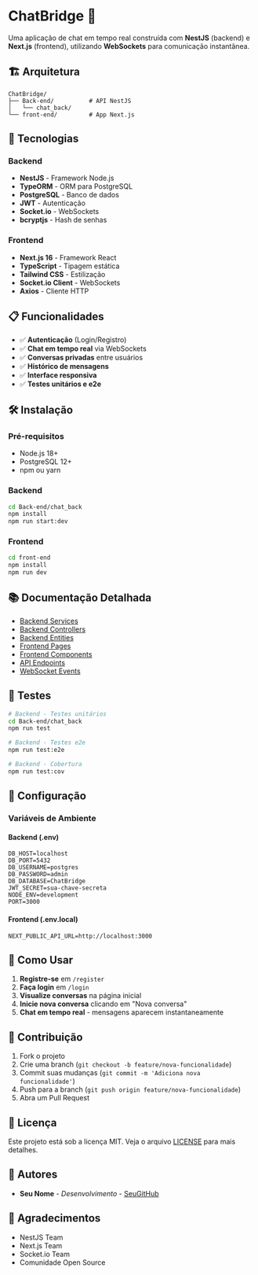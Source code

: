 # ChatBridge 💬

Uma aplicação de chat em tempo real construída com **NestJS** (backend) e **Next.js** (frontend), utilizando **WebSockets** para comunicação instantânea.

## 🏗️ Arquitetura

```
ChatBridge/
├── Back-end/          # API NestJS
│   └── chat_back/
└── front-end/         # App Next.js
```

## 🚀 Tecnologias

### Backend
- **NestJS** - Framework Node.js
- **TypeORM** - ORM para PostgreSQL
- **PostgreSQL** - Banco de dados
- **JWT** - Autenticação
- **Socket.io** - WebSockets
- **bcryptjs** - Hash de senhas

### Frontend
- **Next.js 16** - Framework React
- **TypeScript** - Tipagem estática
- **Tailwind CSS** - Estilização
- **Socket.io Client** - WebSockets
- **Axios** - Cliente HTTP

## 📋 Funcionalidades

- ✅ **Autenticação** (Login/Registro)
- ✅ **Chat em tempo real** via WebSockets
- ✅ **Conversas privadas** entre usuários
- ✅ **Histórico de mensagens**
- ✅ **Interface responsiva**
- ✅ **Testes unitários e e2e**

## 🛠️ Instalação

### Pré-requisitos
- Node.js 18+
- PostgreSQL 12+
- npm ou yarn

### Backend
```bash
cd Back-end/chat_back
npm install
npm run start:dev
```

### Frontend
```bash
cd front-end
npm install
npm run dev
```

## 📚 Documentação Detalhada

- [Backend Services](./docs/backend-services.md)
- [Backend Controllers](./docs/backend-controllers.md)
- [Backend Entities](./docs/backend-entities.md)
- [Frontend Pages](./docs/frontend-pages.md)
- [Frontend Components](./docs/frontend-components.md)
- [API Endpoints](./docs/api-endpoints.md)
- [WebSocket Events](./docs/websocket-events.md)

## 🧪 Testes

```bash
# Backend - Testes unitários
cd Back-end/chat_back
npm run test

# Backend - Testes e2e
npm run test:e2e

# Backend - Cobertura
npm run test:cov
```

## 🔧 Configuração

### Variáveis de Ambiente

#### Backend (.env)
```env
DB_HOST=localhost
DB_PORT=5432
DB_USERNAME=postgres
DB_PASSWORD=admin
DB_DATABASE=ChatBridge
JWT_SECRET=sua-chave-secreta
NODE_ENV=development
PORT=3000
```

#### Frontend (.env.local)
```env
NEXT_PUBLIC_API_URL=http://localhost:3000
```

## 📖 Como Usar

1. **Registre-se** em `/register`
2. **Faça login** em `/login`
3. **Visualize conversas** na página inicial
4. **Inicie nova conversa** clicando em "Nova conversa"
5. **Chat em tempo real** - mensagens aparecem instantaneamente

## 🤝 Contribuição

1. Fork o projeto
2. Crie uma branch (`git checkout -b feature/nova-funcionalidade`)
3. Commit suas mudanças (`git commit -m 'Adiciona nova funcionalidade'`)
4. Push para a branch (`git push origin feature/nova-funcionalidade`)
5. Abra um Pull Request

## 📄 Licença

Este projeto está sob a licença MIT. Veja o arquivo [LICENSE](LICENSE) para mais detalhes.

## 👥 Autores

- **Seu Nome** - *Desenvolvimento* - [SeuGitHub](https://github.com/seuusuario)

## 🙏 Agradecimentos

- NestJS Team
- Next.js Team
- Socket.io Team
- Comunidade Open Source

